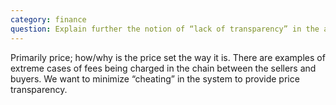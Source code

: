 ```yaml
---
category: finance
question: Explain further the notion of “lack of transparency” in the art market and how ASx will be different.
---
```

Primarily price;
how/why is the price set the way it is.
There are examples of extreme cases of fees being charged in the chain between the sellers and buyers.
We want to minimize “cheating” in the system to provide price transparency.